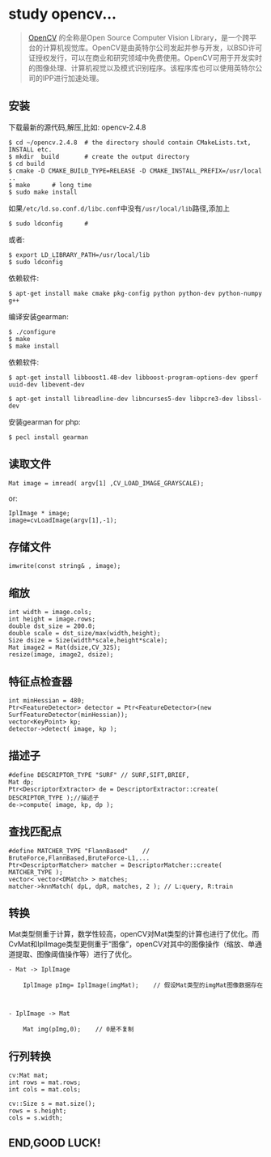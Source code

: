 study opencv...
==============

> [OpenCV](http://www.opencv.org/) 的全称是Open Source Computer Vision Library，是一个跨平台的计算机视觉库。OpenCV是由英特尔公司发起并参与开发，以BSD许可证授权发行，可以在商业和研究领域中免费使用。OpenCV可用于开发实时的图像处理、计算机视觉以及模式识别程序。该程序库也可以使用英特尔公司的IPP进行加速处理。

安装
----
下载最新的源代码,解压,比如: opencv-2.4.8

    $ cd ~/opencv.2.4.8  # the directory should contain CMakeLists.txt, INSTALL etc.
    $ mkdir  build       # create the output directory
    $ cd build
    $ cmake -D CMAKE_BUILD_TYPE=RELEASE -D CMAKE_INSTALL_PREFIX=/usr/local ..
    $ make      # long time
    $ sudo make install

如果`/etc/ld.so.conf.d/libc.conf`中没有`/usr/local/lib`路径,添加上

    $ sudo ldconfig      #

或者:

    $ export LD_LIBRARY_PATH=/usr/local/lib
    $ sudo ldconfig

依赖软件:

    $ apt-get install make cmake pkg-config python python-dev python-numpy g++


编译安装gearman:

    $ ./configure
    $ make
    $ make install

依赖软件:

    $ apt-get install libboost1.48-dev libboost-program-options-dev gperf uuid-dev libevent-dev

    $ apt-get install libreadline-dev libncurses5-dev libpcre3-dev libssl-dev

安装gearman for php:

    $ pecl install gearman

读取文件
----

    Mat image = imread( argv[1] ,CV_LOAD_IMAGE_GRAYSCALE);

or:

    IplImage * image;
    image=cvLoadImage(argv[1],-1);

存储文件
----

    imwrite(const string& , image);

缩放
----

    int width = image.cols;
    int height = image.rows;
    double dst_size = 200.0;
    double scale = dst_size/max(width,height);
    Size dsize = Size(width*scale,height*scale);
    Mat image2 = Mat(dsize,CV_32S);
    resize(image, image2, dsize);

特征点检查器
----

    int minHessian = 480;
    Ptr<FeatureDetector> detector = Ptr<FeatureDetector>(new SurfFeatureDetector(minHessian));
    vector<KeyPoint> kp;
    detector->detect( image, kp );

描述子
----

    #define DESCRIPTOR_TYPE "SURF" // SURF,SIFT,BRIEF,
    Mat dp;
    Ptr<DescriptorExtractor> de = DescriptorExtractor::create( DESCRIPTOR_TYPE );//描述子
    de->compute( image, kp, dp );

查找匹配点
----

    #define MATCHER_TYPE "FlannBased"    // BruteForce,FlannBased,BruteForce-L1,...
    Ptr<DescriptorMatcher> matcher = DescriptorMatcher::create( MATCHER_TYPE );
    vector< vector<DMatch> > matches;
    matcher->knnMatch( dpL, dpR, matches, 2 ); // L:query, R:train

转换
----

Mat类型侧重于计算，数学性较高，openCV对Mat类型的计算也进行了优化。而CvMat和IplImage类型更侧重于“图像”，openCV对其中的图像操作（缩放、单通道提取、图像阈值操作等）进行了优化。

    - Mat -> IplImage

        IplImage pImg= IplImage(imgMat);    // 假设Mat类型的imgMat图像数据存在



    - IplImage -> Mat

        Mat img(pImg,0);    // 0是不复制

行列转换
----

    cv:Mat mat;
    int rows = mat.rows;
    int cols = mat.cols;

    cv::Size s = mat.size();
    rows = s.height;
    cols = s.width;

END,GOOD LUCK!
--------------
